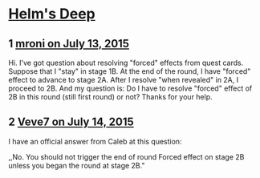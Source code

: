 # [Helm&#039;s Deep](https://community.fantasyflightgames.com/topic/182436-helms-deep/)

## 1 [mroni on July 13, 2015](https://community.fantasyflightgames.com/topic/182436-helms-deep/?do=findComment&comment=1691121)

Hi. I've got question about resolving "forced" effects from quest cards. Suppose that I "stay" in stage 1B. At the end of the round, I have "forced" effect to advance to stage 2A. After I resolve "when revealed" in 2A, I proceed to 2B. And my question is: Do I have to resolve "forced" effect of 2B in this round (still first round) or not? Thanks for your help.

## 2 [Veve7 on July 14, 2015](https://community.fantasyflightgames.com/topic/182436-helms-deep/?do=findComment&comment=1691851)

I have an official answer from Caleb at this question:

,,No. You should not trigger the end of round Forced effect on stage 2B unless you began the round at stage 2B."

